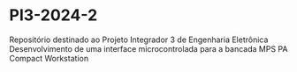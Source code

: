 # PI3-2024-2
Repositório destinado ao Projeto Integrador 3 de Engenharia Eletrônica 
Desenvolvimento de uma interface microcontrolada para a bancada MPS PA Compact Workstation
